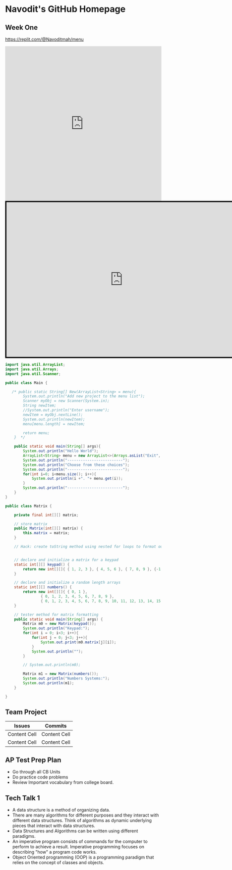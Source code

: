 # Navodit's GitHub Homepage


## Week One

https://replit.com/@Navoditmah/menu

<iframe frameborder="0" width="100%" height="500px" src="https://replit.com/@Navoditmah/menu-embed?embed=true"> </iframe>



<iframe src="https://replit.com/@Navoditmah/menu-embed?embed=true" name="Block Racers!" scrolling="No" height="500px" width="750px" style="border:4px solid #000000;"></iframe>

```java
import java.util.ArrayList;
import java.util.Arrays;
import java.util.Scanner;

public class Main {

   /* public static String[] New(ArrayList<String> = menu){
        System.out.println("Add new project to the menu list");
        Scanner myObj = new Scanner(System.in);
        String newItem;
        //System.out.println("Enter username");
        newItem = myObj.nextLine();
        System.out.println(newItem);
        menu[menu.length] = newItem;

        return menu;
    }  */

    public static void main(String[] args){
        System.out.println("Hello World");
        ArrayList<String> menu = new ArrayList<>(Arrays.asList("Exit", "Matrix"));
        System.out.println("-------------------------");
        System.out.println("Choose from these choices");
        System.out.println("-------------------------");
        for(int i=0; i<menu.size(); i++){
            System.out.println(i +". "+ menu.get(i));
        }
        System.out.println("-------------------------");
    }
}

```
``` java
public class Matrix {

    private final int[][] matrix;

    // store matrix
    public Matrix(int[][] matrix) {
        this.matrix = matrix;
    }

    // Hack: create toString method using nested for loops to format output of a matrix


    // declare and initialize a matrix for a keypad
    static int[][] keypad() {
        return new int[][]{ { 1, 2, 3 }, { 4, 5, 6 }, { 7, 8, 9 }, {-1, 0, -1} };
    }

    // declare and initialize a random length arrays
    static int[][] numbers() {
        return new int[][]{ { 0, 1 },
                { 0, 1, 2, 3, 4, 5, 6, 7, 8, 9 },
                { 0, 1, 2, 3, 4, 5, 6, 7, 8, 9, 10, 11, 12, 13, 14, 15 } };
    }

    // tester method for matrix formatting
    public static void main(String[] args) {
        Matrix m0 = new Matrix(keypad());
        System.out.println("Keypad:");
        for(int i = 0; i<3; i++){
            for(int j = 0; j<3; j++){
                System.out.print(m0.matrix[j][i]);
            }
            System.out.println("");
        }

        // System.out.println(m0);

        Matrix m1 = new Matrix(numbers());
        System.out.println("Numbers Systems:");
        System.out.println(m1);
    }

}

```


## Team Project 

| Issues  |  Commits |
| ------------- | ------------- |
| Content Cell  | Content Cell  |
| Content Cell  | Content Cell  |

## AP Test Prep Plan
* Go through all CB Units
* Do practice code problems
* Review Important vocabulary from college board.

## Tech Talk 1
* A data structure is a method of organizing data.
* There are many algorithms for different purposes and they interact with different data structures. Think of algorithms as dynamic underlying pieces that interact with data structures.
* Data Structures and Algorithms can be written using different paradigms.
* An imperative program consists of commands for the computer to perform to achieve a result. Imperative programming focuses on describing "how" a program code works.
* Object Oriented programming (OOP) is a programming paradigm that relies on the concept of classes and objects.

